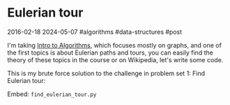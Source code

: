 # Eulerian tour
2016-02-18 2024-05-07 #algorithms #data-structures #post

I'm taking [Intro to Algorithms](https://classroom.udacity.com/courses/cs215), which focuses mostly on graphs, and one of the first topics is about Eulerian paths and tours, you can easily find the theory of these topics in the course or on Wikipedia, let's write some code.

This is my brute force solution to the challenge in problem set 1: Find Eulerian tour:

Embed: `find_eulerian_tour.py`
